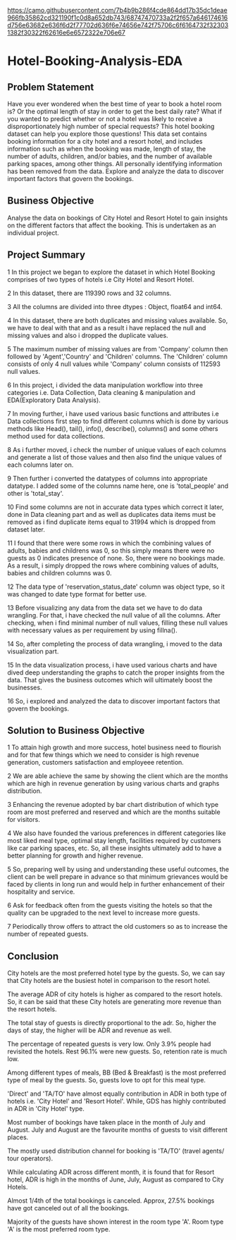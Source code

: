 https://camo.githubusercontent.com/7b4b9b286f4cde864dd17b35dc1deae966fb35862cd321190f1c0d8a652db743/68747470733a2f2f657a646174616d756e63682e636f6d2f77702d636f6e74656e742f75706c6f6164732f323031382f30322f62616e6e6572322e706e67



# Hotel-Booking-Analysis-EDA
## Problem Statement 
Have you ever wondered when the best time of year to book a hotel room is? Or the optimal length of stay in order to get the best daily rate? What if you wanted to predict whether or not a hotel was likely to receive a disproportionately high number of special requests? This hotel booking dataset can help you explore those questions! This data set contains booking information for a city hotel and a resort hotel, and includes information such as when the booking was made, length of stay, the number of adults, children, and/or babies, and the number of available parking spaces, among other things. All personally identifying information has been removed from the data. Explore and analyze the data to discover important factors that govern the bookings.
## Business Objective
Analyse the data on bookings of City Hotel and Resort Hotel to gain insights on the different factors that affect the booking. This is undertaken as an individual project.
## Project Summary
1 In this project we began to explore the dataset in which Hotel Booking comprises of two types of hotels i.e City Hotel and Resort Hotel.

2 In this dataset, there are 119390 rows and 32 columns.

3 All the columns are divided into three dtypes : Object, float64 and int64.

4 In this dataset, there are both duplicates and missing values available. So, we have to deal with that and as a result i have replaced the null and missing values and also i dropped the duplicate values.

5 The maximum number of missing values are from 'Company' column then followed by 'Agent','Country' and 'Children' columns. The 'Children' column consists of only 4 null values while 'Company' column consists of 112593 null values.

6 In this project, i divided the data manipulation workflow into three categories i.e. Data Collection, Data cleaning & manipulation and EDA(Exploratory Data Analysis).

7 In moving further, i have used various basic functions and attributes i.e Data collections first step to find different columns which is done by various methods like Head(), tail(), info(), describe(), columns() and some others method used for data collections.

8 As i further moved, i check the number of unique values of each columns and generate a list of those values and then also find the unique values of each columns later on.

9 Then further i converted the datatypes of columns into appropriate datatype. I added some of the columns name here, one is 'total_people' and other is 'total_stay'.

10 Find some columns are not in accurate data types which correct it later, done in Data cleaning part and as well as duplicates data items must be removed as i find duplicate items equal to 31994 which is dropped from dataset later.

11 I found that there were some rows in which the combining values of adults, babies and childrens was 0, so this simply means there were no guests as 0 indicates presence of none. So, there were no bookings made. As a result, i simply dropped the rows where combining values of adults, babies and children columns was 0.

12 The data type of 'reservation_status_date' column was object type, so it was changed to date type format for better use.

13 Before visualizing any data from the data set we have to do data wrangling. For that, i have checked the null value of all the columns. After checking, when i find minimal number of null values, filling these null values with necessary values as per requirement by using fillna().

14 So, after completing the process of data wrangling, i moved to the data visualization part.

15 In the data visualization process, i have used various charts and have dived deep understanding the graphs to catch the proper insights from the data. That gives the business outcomes which will ultimately boost the businesses.

16 So, i explored and analyzed the data to discover important factors that govern the bookings.

## Solution to Business Objective

1 To attain high growth and more success, hotel business need to flourish and for that few things which we need to consider is high revenue generation, customers satisfaction and employeee retention.

2 We are able achieve the same by showing the client which are the months which are high in revenue generation by using various charts and graphs distribution.

3 Enhancing the revenue adopted by bar chart distribution of which type room are most preferred and reserved and which are the months suitable for visitors.

4 We also have founded the various preferences in different categories like most liked meal type, optimal stay length, facilities required by customers like car parking spaces, etc. So, all these insights ultimately add to have a better planning for growth and higher revenue.

5 So, preparing well by using and understanding these useful outcomes, the client can be well prepare in advance so that minimum grievances would be faced by clients in long run and would help in further enhancement of their hospitality and service.

6 Ask for feedback often from the guests visiting the hotels so that the quality can be upgraded to the next level to increase more guests.

7 Periodically throw offers to attract the old customers so as to increase the number of repeated guests.

## Conclusion
City hotels are the most preferred hotel type by the guests. So, we can say that City hotels are the busiest hotel in comparison to the resort hotel.

The average ADR of city hotels is higher as compared to the resort hotels. So, it can be said that these City hotels are generating more revenue than the resort hotels.

The total stay of guests is directly proportional to the adr. So, higher the days of stay, the higher will be ADR and revenue as well.

The percentage of repeated guests is very low. Only 3.9% people had revisited the hotels. Rest 96.1% were new guests. So, retention rate is much low.

Among different types of meals, BB (Bed & Breakfast) is the most preferred type of meal by the guests. So, guests love to opt for this meal type.

'Direct' and 'TA/TO' have almost equally contribution in ADR in both type of hotels i.e. 'City Hotel' and 'Resort Hotel'. While, GDS has highly contributed in ADR in 'City Hotel' type.

Most number of bookings have taken place in the month of July and August. July and August are the favourite months of guests to visit different places.

The mostly used distribution channel for booking is 'TA/TO' (travel agents/ tour operators).

While calculating ADR across different month, it is found that for Resort hotel, ADR is high in the months of June, July, August as compared to City Hotels.

Almost 1/4th of the total bookings is canceled. Approx, 27.5% bookings have got canceled out of all the bookings.

Majority of the guests have shown interest in the room type 'A'. Room type 'A' is the most preferred room type.

